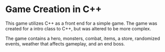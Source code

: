 # Game Creation in C++
This game utilizes C++ as a front end for a simple game. The game was created for a intro class to C++, but was altered to be more complex.

The game contains a hero, monsters, combat, items, a store, randomized events, weather that affects gameplay, and an end boss.